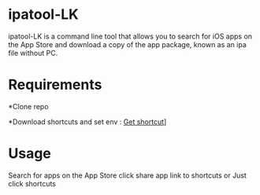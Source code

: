 # ipatool-LK
ipatool-LK is a command line tool that allows you to search for iOS apps on the App Store and download a copy of the app package, known as an ipa file without PC.

# Requirements

*Clone repo

*Download shortcuts and set env : [Get shortcut](https://www.icloud.com/shortcuts/74d55e001f4e49bdb92945837959d937)]

# Usage

Search for apps on the App Store click share app link to shortcuts or Just click shortcuts

